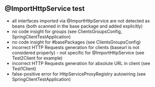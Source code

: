 ## @ImportHttpService test

- all interfaces imported via @ImportHttpService are not detected as beans (both scanned in the base package and added explicitly)
- no code insight for groups (see ClientsGroupsConfig, SpringClientTestApplication)
- no code insight for #basePackages (see ClientsGroupsConfig)
- incorrect HTTP Requests generation for clients (baseurl is not considered properly) - not specific for @ImportHttpService (see Test2Client for example)
- incorrect HTTP Requests generation for absolute URL in client (see Test1Client)
- false-positive error for HttpServiceProxyRegistry autowiring (see SpringClientTestApplication)